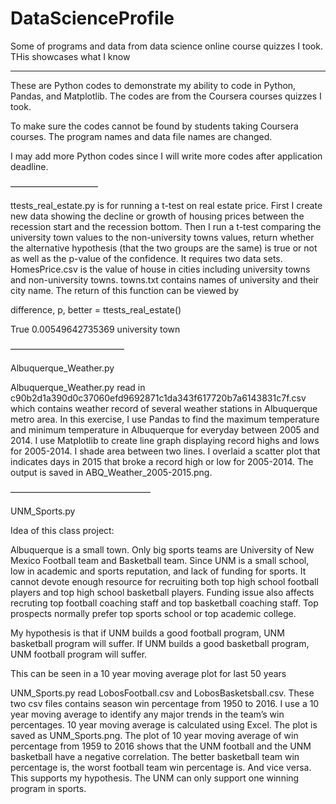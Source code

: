 # DataScienceProfile
Some of programs and data from data science online course quizzes I took. THis showcases what I know

----------------------------

These are Python codes to demonstrate my ability to code in Python, Pandas, and Matplotlib. The codes are from the Coursera courses quizzes I took.

To make sure the codes cannot be found by students taking Coursera courses. The program names and data file names are changed. 

I may add more Python codes since I will write more codes after application deadline. 

——————————

ttests_real_estate.py is for running a t-test on real estate price. First I create new data showing the decline or growth of housing prices between the recession start and the recession bottom. Then I run a t-test comparing the university town values to the non-university towns values, return whether the alternative hypothesis (that the two groups are the same) is true or not as well as the p-value of the confidence. It requires two data sets. HomesPrice.csv is the value of house in cities including university towns and non-university towns. towns.txt contains names of university and their city name. 
The return of this function can be viewed by

difference, p, better = ttests_real_estate()

True
0.00549642735369
university town

—————————————

Albuquerque_Weather.py

Albuquerque_Weather.py read in c90b2d1a390d0c37060efd9692871c1da343f617720b7a6143831c7f.csv which contains weather record of several weather stations in Albuquerque metro area. In this exercise, I use Pandas to find the maximum temperature and minimum temperature in Albuquerque for everyday between 2005 and 2014. I use Matplotlib to create line graph displaying record highs and lows for 2005-2014. I shade area between two lines. I overlaid a scatter plot that indicates days in 2015 that broke a record high or low for 2005-2014. The output is saved in ABQ_Weather_2005-2015.png. 

————————————————

UNM_Sports.py

Idea of this class project:

Albuquerque is a small town. Only big sports teams are University of 
New Mexico Football team and Basketball team. Since UNM is a small school, 
low in academic and sports reputation, and lack of funding for sports. 
It cannot devote enough resource for recruiting both top high school football 
players and top high school basketball players. Funding issue also affects
recruting top football coaching staff and top basketball coaching staff.
Top prospects normally prefer top sports school or top academic 
college. 

My hypothesis is that if 
UNM builds a good football program, UNM basketball program will suffer. If 
UNM builds a good basketball  program, UNM football program will suffer.

This can be seen in a 10 year moving average plot for last 50 years


UNM_Sports.py read LobosFootball.csv and LobosBasketsball.csv. These two csv files contains season win percentage from 1950 to 2016. I use a 10 year moving average to identify any major trends in the team’s win percentages. 10 year moving average is calculated using Excel. The plot is saved as UNM_Sports.png. The plot of 10 year moving average of win percentage from 1959 to 2016 shows that the UNM football and the UNM basketball have a negative correlation. The better basketball team win percentage is, the worst football team win percentage is. And vice versa. This supports my hypothesis. The UNM can only support one winning program in sports. 



